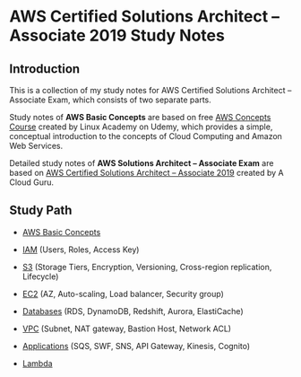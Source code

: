 # AWS Certified Solutions Architect – Associate 2019 Study Notes

## Introduction

This is a collection of my study notes for AWS Certified Solutions Architect – Associate Exam, which consists of two separate parts.

Study notes of **AWS Basic Concepts** are based on free [AWS Concepts Course](https://www.udemy.com/course/aws-concepts/) created by Linux Academy on Udemy, which provides a simple, conceptual introduction to the concepts of Cloud Computing and Amazon Web Services.

Detailed study notes of **AWS Solutions Architect – Associate Exam** are based on [AWS Certified Solutions Architect – Associate 2019](https://www.udemy.com/course/aws-certified-solutions-architect-associate/) created by A Cloud Guru.

## Study Path

*   [AWS Basic Concepts]()

*   [IAM]() (Users, Roles, Access Key)

*   [S3]() (Storage Tiers, Encryption, Versioning, Cross-region replication, Lifecycle)

*   [EC2]() (AZ, Auto-scaling, Load balancer, Security group)

*   [Databases]() (RDS, DynamoDB, Redshift, Aurora, ElastiCache)

*   [VPC]() (Subnet, NAT gateway, Bastion Host, Network ACL)

*   [Applications]() (SQS, SWF, SNS, API Gateway, Kinesis, Cognito)

*   [Lambda]()
